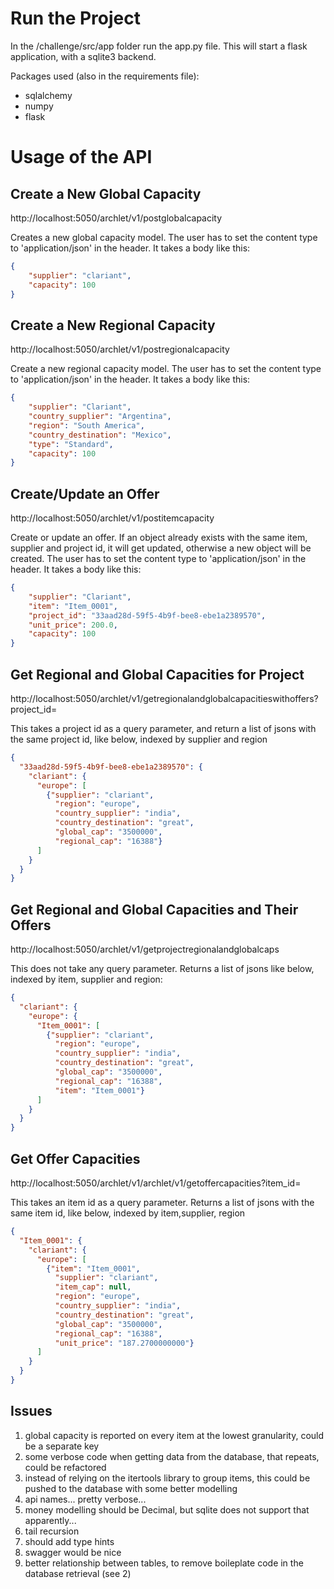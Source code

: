 # Run the Project
In the /challenge/src/app folder run the app.py file. This will start a flask application, with a sqlite3 backend.

Packages used (also in the requirements file):
- sqlalchemy
- numpy
- flask


# Usage of the API
## Create  a New Global Capacity
http://localhost:5050/archlet/v1/postglobalcapacity

Creates a new global capacity model. The user has to set the content type to 'application/json' in the header. It takes a body like this:

```json
{
    "supplier": "clariant",
    "capacity": 100
}
```
## Create a New Regional Capacity
http://localhost:5050/archlet/v1/postregionalcapacity

Create a new regional capacity model. The user has to set the content type to 'application/json' in the header. It takes a body like this:

```json
{
    "supplier": "Clariant",
    "country_supplier": "Argentina",
    "region": "South America",
    "country_destination": "Mexico",
    "type": "Standard",
    "capacity": 100
}
```

## Create/Update an Offer
http://localhost:5050/archlet/v1/postitemcapacity

Create or update an offer. If an object already exists with the same item, supplier and project id, it will get updated, otherwise a new object will be created. The user has to set the content type to 'application/json' in the header. It takes a body like this:

```json
{
    "supplier": "Clariant",
    "item": "Item_0001",
    "project_id": "33aad28d-59f5-4b9f-bee8-ebe1a2389570",
    "unit_price": 200.0,
    "capacity": 100
}
```

## Get Regional and Global Capacities for Project

http://localhost:5050/archlet/v1/getregionalandglobalcapacitieswithoffers?project_id=<some-id>

This takes a project id as a query parameter, and return a list of jsons with the same project id, like below, indexed by supplier and region

```json
{
  "33aad28d-59f5-4b9f-bee8-ebe1a2389570": {
    "clariant": {
      "europe": [
        {"supplier": "clariant", 
          "region": "europe", 
          "country_supplier": "india",
          "country_destination": "great", 
          "global_cap": "3500000", 
          "regional_cap": "16388"}
      ]
    }
  }
}
```

## Get Regional and Global Capacities and Their Offers

http://localhost:5050/archlet/v1/getprojectregionalandglobalcaps

This does not take any query parameter. Returns a list of jsons like below, indexed by item, supplier and region:

```json
{
  "clariant": {
    "europe": {
      "Item_0001": [
        {"supplier": "clariant", 
          "region": "europe", 
          "country_supplier": "india", 
          "country_destination": "great", 
          "global_cap": "3500000", 
          "regional_cap": "16388", 
          "item": "Item_0001"}
      ]
    }
  }
}
```

## Get Offer Capacities

http://localhost:5050/archlet/v1/archlet/v1/getoffercapacities?item_id=<some-id>

This takes an item id as a query parameter. Returns a list of jsons with the same item id, like below, indexed by item,supplier, region

```json
{
  "Item_0001": {
    "clariant": {
      "europe": [
        {"item": "Item_0001", 
          "supplier": "clariant", 
          "item_cap": null, 
          "region": "europe", 
          "country_supplier": "india", 
          "country_destination": "great", 
          "global_cap": "3500000", 
          "regional_cap": "16388", 
          "unit_price": "187.2700000000"}
      ]
    }
  }
}
```

## Issues
1. global capacity is reported on every item at the lowest granularity, could be a separate key
2.  some verbose code when getting data from the database, that repeats, could be refactored
3.  instead of relying on the itertools library to group items, this could be pushed to the database with some better modelling
4.  api names... pretty verbose...
5.  money modelling should be Decimal, but sqlite does not support that apparently...
6.  tail recursion
7.  should add type hints
8.  swagger would be nice
9.  better relationship between tables, to remove boileplate code in the database retrieval (see 2)